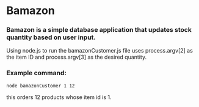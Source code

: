 # Bamazon

### Bamazon is a simple database application that updates stock quantity based on user input. 

Using node.js to run the bamazonCustomer.js file uses process.argv[2] as the item ID and process.argv[3] as the desired quantity.

### Example command:
`node bamazonCustomer 1 12`

this orders 12 products whose item id is 1.
